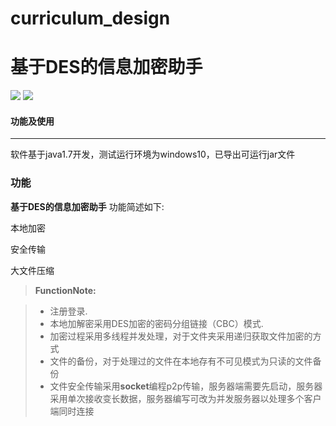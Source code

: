 # curriculum_design
基于DES的信息加密助手
===================
![](https://img.shields.io/eclipse-marketplace/v/notepad4e.svg)        ![](https://img.shields.io/jenkins/t/https/jenkins.qa.ubuntu.com/view/Precise/view/All%20Precise/job/precise-desktop-amd64_default.svg)
#### <i class="icon-file"></i>功能及使用
-------------

软件基于java1.7开发，测试运行环境为windows10，已导出可运行jar文件
### 功能

**基于DES的信息加密助手** 功能简述如下:

本地加密

安全传输

大文件压缩




> **FunctionNote:**

> - 注册登录.
> - 本地加解密采用DES加密的密码分组链接（CBC）模式.
> - 加密过程采用多线程并发处理，对于文件夹采用递归获取文件加密的方式
> - 文件的备份，对于处理过的文件在本地存有不可见模式为只读的文件备份
> - 文件安全传输采用**socket**编程p2p传输，服务器端需要先启动，服务器采用单次接收变长数据，服务器编写可改为并发服务器以处理多个客户端同时连接
